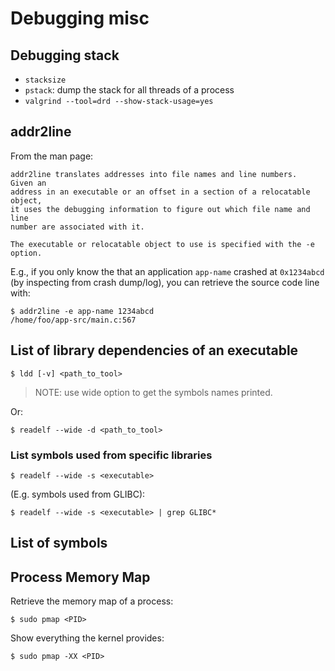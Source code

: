 # Debugging misc

## Debugging stack

- `stacksize`
- `pstack`: dump the stack for all threads of a process
- `valgrind --tool=drd --show-stack-usage=yes`

## addr2line

From the man page:

    addr2line translates addresses into file names and line numbers.  Given an
    address in an executable or an offset in a section of a relocatable object,
    it uses the debugging information to figure out which file name and line
    number are associated with it.

    The executable or relocatable object to use is specified with the -e
    option.

E.g., if you only know the that an application `app-name` crashed at
`0x1234abcd` (by inspecting from crash dump/log), you can retrieve the
source code line with:

```console
$ addr2line -e app-name 1234abcd
/home/foo/app-src/main.c:567
```

## List of library dependencies of an executable

```
$ ldd [-v] <path_to_tool>
```

>
> NOTE: use wide option to get the symbols names printed.
>

Or:
```
$ readelf --wide -d <path_to_tool>
```

### List symbols used from specific libraries

```
$ readelf --wide -s <executable>
```

(E.g. symbols used from GLIBC):

```
$ readelf --wide -s <executable> | grep GLIBC*
```

## List of symbols

## Process Memory Map

Retrieve the memory map of a process:
```
$ sudo pmap <PID>
```

Show everything the kernel provides:
```
$ sudo pmap -XX <PID>
```
